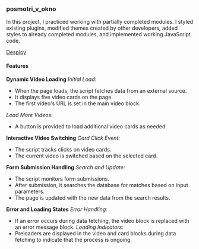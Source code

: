 ### posmotri_v_okno

In this project, I practiced working with partially completed modules. I styled existing plugins, modified themes created by other developers, added styles to already completed modules, and implemented working JavaScript code.

[Desploy](https://akseee.github.io/posmotri_v_okno/)

#### Features

**Dynamic Video Loading**
_Initial Load:_

- When the page loads, the script fetches data from an external source.
- It displays five video cards on the page.
- The first video's URL is set in the main video block.

_Load More Videos:_

- A button is provided to load additional video cards as needed.

**Interactive Video Switching**
_Card Click Event:_

- The script tracks clicks on video cards.
- The current video is switched based on the selected card.

**Form Submission Handling**
_Search and Update:_

- The script monitors form submissions.
- After submission, it searches the database for matches based on input parameters.
- The page is updated with the new data from the search results.

**Error and Loading States**
_Error Handling:_

- If an error occurs during data fetching, the video block is replaced with an error message block.
  _Loading Indicators:_
- Preloaders are displayed in the video and card blocks during data fetching to indicate that the process is ongoing.
